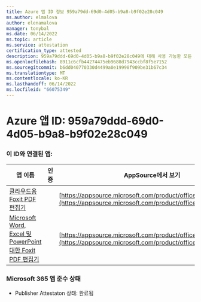 ```yaml
---
title: Azure 앱 ID 정보 959a79dd-69d0-4d05-b9a8-b9f02e28c049
ms.author: elmalova
author: elenamalova
manager: tonybal
ms.date: 06/14/2022
ms.topic: article
ms.service: attestation
certification_type: attested
description: 959a79ddd-69d0-4d05-b9a8-b9f02e28c049에 대해 사용 가능한 모든 보안 및 규정 준수 정보입니다.
ms.openlocfilehash: 8911c6cfb44274475eb9688d7943ccbf8f5e7152
ms.sourcegitcommit: b6dd040770330d4499a0e19998f909be31b67c34
ms.translationtype: MT
ms.contentlocale: ko-KR
ms.lasthandoff: 06/14/2022
ms.locfileid: "66075349"
---
```

# <a name="azure-app-id-959a79dd-69d0-4d05-b9a8-b9f02e28c049"></a>Azure 앱 ID: 959a79ddd-69d0-4d05-b9a8-b9f02e28c049


### <a name="apps-associated-with-this-id"></a>이 ID와 연결된 앱:
| **앱 이름** | **인증** | **AppSource에서 보기** |
|--------------|---------------|-----------------------|
| [클라우드용 Foxit PDF 편집기](../forward/WA200003703.md) |  | [https://appsource.microsoft.com/product/office/WA200003703](https://appsource.microsoft.com/product/office/WA200003703) |
| [Microsoft Word, Excel 및 PowerPoint 대한 Foxit PDF 편집기](../forward/WA200003206.md) |  | [https://appsource.microsoft.com/product/office/WA200003206](https://appsource.microsoft.com/product/office/WA200003206) |

### <a name="microsoft-365-app-compliance-status"></a>Microsoft 365 앱 준수 상태
- Publisher Attestaton 상태: 완료됨
